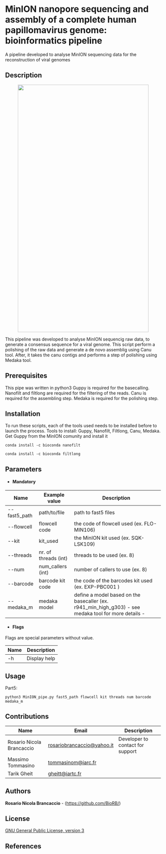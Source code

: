 # MinION nanopore sequencing and assembly of a complete human papillomavirus genome: bioinformatics pipeline 

A pipeline developed to analyse MinION sequencing data for the reconstruction of viral genomes

## Description
<p align="center">
<img width="423" height="799" src="https://user-images.githubusercontent.com/43418626/97430029-91be2800-1918-11eb-87ec-c9f931ab4aaa.jpeg">

</p>

This pipeline was developed to analyse MinION sequencig raw data, to generate a consensus sequence for a viral genome.
This script perform a polishing of the raw data and generate a de novo assemblig using Canu tool. After, it takes the canu contigs and performs a step of polishing using Medaka tool. 

## Prerequisites
This pipe was written in python3
Guppy is required for the basecalling.
Nanofilt and filtlong are required for the filtering of the reads.
Canu is required for the assembling step.
Medaka is required for the polishing step.

## Installation
To run these scripts, each of the tools used needs to be installed before to launch the process.
Tools to install: Guppy, Nanofilt, Filtlong, Canu, Medaka.  
 Get Guppy from the MinION comunity and install it
 
 ```conda install -c bioconda nanofilt ```
 
 ```conda install -c bioconda filtlong```
## Parameters
  * #### Mandatory
| Name  | Example value | Description     |
|------------|---------------|-----------------|
| --fast5_path | path/to/file | path to fast5 files | 
| --flowcell | flowcell code | the code of flowcell used (ex. FLO-MIN106) |
| --kit | kit_used | the MinION kit used (ex. SQK-LSK109) |
| --threads | nr. of threads (int)| threads to be used (ex. 8) |
| --num | num_callers (int) | number of callers to use (ex. 8) |
| --barcode | barcode kit code | the code of the barcodes kit used (ex. EXP-PBC001 ) |
| --medaka_m | medaka model | define a model based on the basecaller (ex. r941_min_high_g303) - see medaka tool for more details - |

  * #### Flags

Flags are special parameters without value.

| Name      | Description     |
|-----------|-----------------|
| -h   | Display help |

## Usage 


Part5:
```
python3 MinION_pipe.py fast5_path flowcell kit threads num barcode medaka_m 
```

## Contributions

| Name      | Email | Description     |
|-----------|---------------|-----------------|
  | Rosario Nicola Brancaccio | rosariobrancaccio@yahoo.it | Developer to contact for support |
  | Massimo Tommasino | tommasinom@iarc.fr
  | Tarik Gheit | gheitt@iartc.fr
  

## Authors

**Rosario Nicola Brancaccio** - (https://github.com/BioRB/)

## License
[GNU General Public License, version 3](https://www.gnu.org/licenses/gpl-3.0.html)



## References
